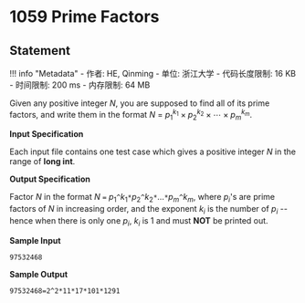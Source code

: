 
# 1059 Prime Factors

## Statement

!!! info "Metadata"
    - 作者: HE, Qinming
    - 单位: 浙江大学
    - 代码长度限制: 16 KB
    - 时间限制: 200 ms
    - 内存限制: 64 MB

Given any positive integer $N$, you are supposed to find all of its prime factors, and write them in the format $N$ = ${p_1}^{k_1}\times {p_2}^{k_2} \times \cdots \times {p_m}^{k_m}$.

**Input Specification**

Each input file contains one test case which gives a positive integer $N$ in the range of **long int**.

**Output Specification**

Factor $N$ in the format $N$ `=` $p_1$`^`$k_1$`*`$p_2$`^`$k_2$`*`…`*`$p_m$`^`$k_m$, where $p_i$'s are prime factors of $N$ in increasing order, and the exponent $k_i$ is the number of $p_i$ -- hence when there is only one $p_i$, $k_i$ is 1 and must **NOT** be printed out.

**Sample Input**
```plaintext
97532468
```

**Sample Output**
```plaintext
97532468=2^2*11*17*101*1291
```

